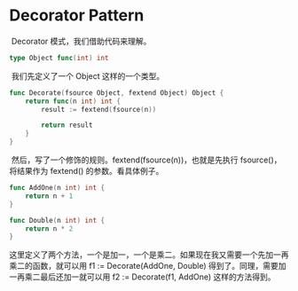 # Decorator Pattern

​	Decorator 模式，我们借助代码来理解。

``` go
type Object func(int) int
```

​	我们先定义了一个 Object 这样的一个类型。

``` go
func Decorate(fsource Object, fextend Object) Object {
	return func(n int) int {
		result := fextend(fsource(n))

		return result
	}
}
```

​	然后，写了一个修饰的规则。fextend(fsource(n))，也就是先执行 fsource()，将结果作为 fextend() 的参数。看具体例子。

``` go
func AddOne(n int) int {
	return n + 1
}

func Double(n int) int {
	return n * 2
}
```

​	这里定义了两个方法，一个是加一，一个是乘二。如果现在我又需要一个先加一再乘二的函数，就可以用 f1 := Decorate(AddOne, Double) 得到了。同理，需要加一再乘二最后还加一就可以用 f2 := Decorate(f1, AddOne) 这样的方法得到。
